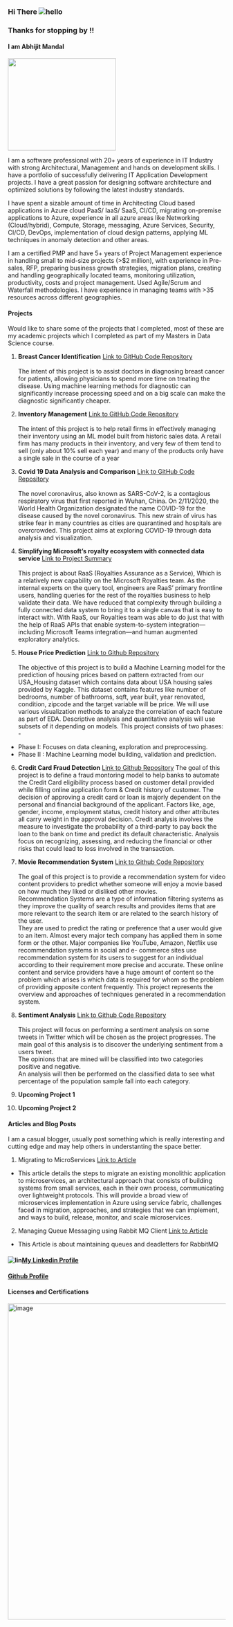 ### Hi There ![hello](https://user-images.githubusercontent.com/13950516/162665123-04f999cc-3391-472e-b922-ebab57d29dd0.png)
### Thanks for stopping by !!

#### I am Abhijit Mandal

<img src="https://user-images.githubusercontent.com/13950516/162675004-c0763482-df03-46d3-ba7c-c541168e18fd.jpg" width="250" height="213" />

I am a software professional with 20+ years of experience in IT Industry with strong Architectural, Management and hands on development skills. I have a portfolio of successfully delivering IT Application Development projects. I have a great passion for designing software architecture and optimized solutions by following the latest industry standards. 

  I have spent a sizable amount of time in Architecting Cloud based applications in Azure cloud PaaS/ IaaS/ SaaS, CI/CD, migrating on-premise applications to Azure, experience in all azure areas like Networking (Cloud/hybrid), Compute, Storage, messaging, Azure Services, Security, CI/CD, DevOps, implementation of cloud design patterns, applying ML techniques in anomaly detection and other areas.

  I am a certified PMP and have 5+ years of Project Management experience in handling small to mid-size projects (>$2 million), with experience in Pre-sales, RFP, preparing business growth strategies, migration plans, creating and handling geographically located teams, monitoring utilization, productivity, costs and project management. Used Agile/Scrum and Waterfall methodologies. I have experience in managing teams with >35 resources across different geographies.

#### Projects

Would like to share some of the projects that I completed, most of these are my academic projects which I completed as part of my Masters in Data Science course.

1. **Breast Cancer Identification** [Link to GitHub Code Repository](https://github.com/abhijitmandal26/dsc520/tree/master/FinalProject)
<br/><br/>The intent of this project is to assist doctors in diagnosing breast cancer for patients, allowing physicians to spend more time on treating the disease. Using machine learning methods for diagnostic can significantly increase processing speed and on a big scale can make the diagnostic significantly cheaper.

2. **Inventory Management** [Link to GitHub Code Repository](https://github.com/abhijitmandal26/dsc530)
<br/><br/>The intent of this project is to help retail firms in effectively managing their inventory using an ML model built from historic sales data. A retail firm has many products in their inventory, and very few of them tend to sell (only about 10% sell each year) and many of the products only have a single sale in the course of a year

3. **Covid 19 Data Analysis and Comparison** [Link to GitHub Code Repository](https://github.com/abhijitmandal26/dsc540/tree/main/FinalProject)
<br/><br/>The novel coronavirus, also known as SARS-CoV-2, is a contagious respiratory virus that first reported in Wuhan, China. On 2/11/2020, the World Health Organization designated the name COVID-19 for the disease caused by the novel coronavirus. This new strain of virus has strike fear in many countries as cities are quarantined and hospitals are overcrowded. This project aims at exploring COVID-19 through data analysis and visualization.

4. **Simplifying Microsoft’s royalty ecosystem with connected data service** [Link to Project Summary](https://www.microsoft.com/insidetrack/blog/simplifying-microsofts-royalty-ecosystem-with-connected-data-service/)
<br/><br/>This project is about RaaS (Royalties Assurance as a Service), Which is a relatively new capability on the Microsoft Royalties team. As the internal experts on the query tool, engineers are RaaS’ primary frontline users, handling queries for the rest of the royalties business to help validate their data. We have reduced that complexity through building a fully connected data system to bring it to a single canvas that is easy to interact with. With RaaS, our Royalties team was able to do just that with the help of RaaS APIs that enable system-to-system integration—including Microsoft Teams integration—and human augmented exploratory analytics.

5. **House Price Prediction** [Link to Github Repository](https://github.com/abhijitmandal26/dsc550)
<br/><br/>The objective of this project is to build a Machine Learning model for the prediction of housing prices based on pattern extracted from our USA_Housing dataset which contains data about USA housing sales provided by Kaggle. This dataset contains features like number of bedrooms, number of bathrooms, sqft, year built, year renovated, condition, zipcode and the target variable will be price. We will use various visualization methods to analyze the correlation of each feature as part of EDA. Descriptive analysis and quantitative analysis will use subsets of it depending on models. This project consists of two phases: - 
  - Phase I: Focuses on data cleaning, exploration and preprocessing.
  - Phase II : Machine Learning model building, validation and prediction.
 
6. **Credit Card Fraud Detection** [Link to Github Repository](https://github.com/abhijitmandal26/dsc630)
The goal of this project is to define a fraud montoring model to help banks to automate the Credit Card eligibility process based on customer detail provided while filling online application form & Credit history of customer.
The decision of approving a credit card or loan is majorly dependent on the personal and financial background of the applicant. Factors like, age, gender, income, employment status, credit history and other attributes all carry weight in the approval decision. Credit analysis involves the measure to investigate the probability of a third-party to pay back the loan to the bank on time and predict its default characteristic. Analysis focus on recognizing, assessing, and reducing the financial or other risks that could lead to loss involved in the transaction.

7. **Movie Recommendation System** [Link to Github Code Repository](https://github.com/abhijitmandal26/DSC680/tree/main/Project1)
<br/><br/>The goal of this project is to provide a recommendation system for video content providers to predict whether someone will enjoy a movie based on how much they liked or disliked other movies.
<br/>Recommendation Systems are a type of information filtering systems as they improve the quality of search results and provides items that are more relevant to the search item or are related to the search history of the user.
<br/>They are used to predict the rating or preference that a user would give to an item. Almost every major tech company has applied them in some form or the other. Major companies like YouTube, Amazon, Netflix use recommendation systems in social and e- commerce sites use recommendation system for its users to suggest for an individual according to their requirement more precise and accurate. These online content and service providers have a huge amount of content so the problem which arises is which data is required for whom so the problem of providing apposite content frequently. This project represents the overview and approaches of techniques generated in a recommendation system.

8. **Sentiment Analysis** [Link to Github Code Repository](https://github.com/abhijitmandal26/DSC680/blob/main/Project2/Readme.md)
<br/><br/>This project will focus on performing a sentiment analysis on some tweets in Twitter which will be chosen as the project progresses. The main goal of this analysis is to discover the underlying sentiment from a users tweet. 
<br/>The opinions that are mined will be classified into two categories positive and negative. 
<br/>An analysis will then be performed on the classified data to see what percentage of the population sample fall into each category.


9. **Upcoming Project 1** 

10. **Upcoming Project 2** 

#### Articles and Blog Posts
I am a casual blogger, usually post something which is really interesting and cutting edge and may help others in understanting the space better.

1. Migrating to MicroServices [Link to Article](https://dzone.com/articles/migrating-to-microservices)

  - This article details the steps to migrate an existing monolithic application to microservices, an architectural approach that consists of building systems from small services, each in their own process, communicating over lightweight protocols. This will provide a broad view of microservices implementation in Azure using service fabric, challenges faced in migration, approaches, and strategies that we can implement, and ways to build, release, monitor, and scale microservices.
   
2. Managing Queue Messaging using Rabbit MQ Client [Link to Article](https://dzone.com/articles/managing-queue-messages-using-rabbitmq-client)

 - This Article is about maintaining queues and deadletters for RabbitMQ



#### ![lin](https://user-images.githubusercontent.com/13950516/162667635-e0d3d3f4-6e9f-4cbf-9308-d86507e2909d.png)[My Linkedin Profile](https://www.linkedin.com/in/abhijitmandal/)

#### [Github Profile](https://github.com/abhijitmandal26)

#### Licenses and Certifications
<img width="731" alt="image" src="https://user-images.githubusercontent.com/13950516/162693185-3a124401-5cd6-48c0-8312-faa12557a805.png">
  

